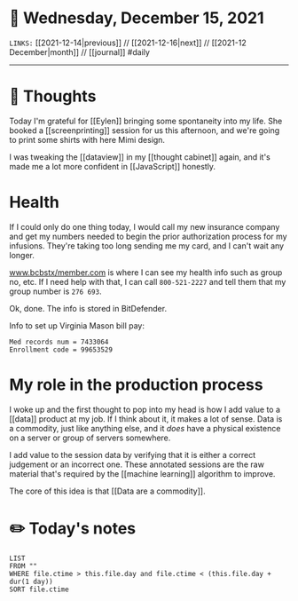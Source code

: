 # 📅 Wednesday, December 15, 2021
`LINKS:` [[2021-12-14|previous]] // [[2021-12-16|next]] // [[2021-12 December|month]] // [[journal]] 
#daily

---
# 💭 Thoughts
Today I'm grateful for [[Eylen]] bringing some spontaneity into my life. She booked a [[screenprinting]] session for us this afternoon, and we're going to print some shirts with here Mimi design. 

I was tweaking the [[dataview]] in my [[thought cabinet]] again, and it's made me a lot more confident in [[JavaScript]] honestly. 

# Health
If I could only do one thing today, I would call my new insurance company and get my numbers needed to begin the prior authorization process for my infusions. They're taking too long sending me my card, and I can't wait any longer. 

www.bcbstx/member.com is where I can see my health info such as group no, etc. If I need help with that, I can call `800-521-2227` and tell them that my group number is `276 693`. 

Ok, done. The info is stored in BitDefender. 

Info to set up Virginia Mason bill pay:
```
Med records num = 7433064
Enrollment code = 99653529
``````
# My role in the production process
I woke up and the first thought to pop into my head is how I add value to a [[data]] product at my job. If I think about it, it makes a lot of sense. Data is a commodity, just like anything else, and it *does* have a physical existence on a server or group of servers somewhere. 

I add value to the session data by verifying that it is either a correct judgement or an incorrect one. These annotated sessions are the raw material that's required by the [[machine learning]] algorithm to improve. 

The core of this idea is that [[Data are a commodity]]. 

# ✏️ Today's notes
```dataview
LIST 
FROM ""
WHERE file.ctime > this.file.day and file.ctime < (this.file.day + dur(1 day))
SORT file.ctime
```
